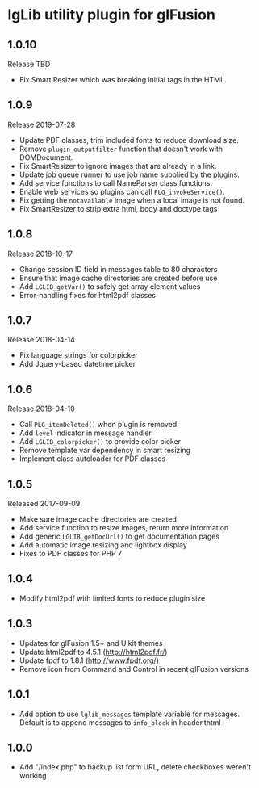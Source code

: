 # lgLib utility plugin for glFusion

## 1.0.10
Release TBD
  * Fix Smart Resizer which was breaking initial tags in the HTML.

## 1.0.9
Release  2019-07-28
  * Update PDF classes, trim included fonts to reduce download size.
  * Remove `plugin_outputfilter` function that doesn't work with DOMDocument.
  * Fix SmartResizer to ignore images that are already in a link.
  * Update job queue runner to use job name supplied by the plugins.
  * Add service functions to call NameParser class functions.
  * Enable web services so plugins can call `PLG_invokeService()`.
  * Fix getting the `notavailable` image when a local image is not found.
  * Fix SmartResizer to strip extra html, body and doctype tags

## 1.0.8
Release 2018-10-17
- Change session ID field in messages table to 80 characters
- Ensure that image cache directories are created before use
- Add `LGLIB_getVar()` to safely get array element values
- Error-handling fixes for html2pdf classes

## 1.0.7
Release 2018-04-14
- Fix language strings for colorpicker
- Add Jquery-based datetime picker

## 1.0.6
Release 2018-04-10
- Call `PLG_itemDeleted()` when plugin is removed
- Add `level` indicator in message handler
- Add `LGLIB_colorpicker()` to provide color picker
- Remove template var dependency in smart resizing
- Implement class autoloader for PDF classes

## 1.0.5
Released 2017-09-09
- Make sure image cache directories are created
- Add service function to resize images, return more information
- Add generic `LGLIB_getDocUrl()` to get documentation pages
- Add automatic image resizing and lightbox display
- Fixes to PDF classes for PHP 7

## 1.0.4
- Modify html2pdf with limited fonts to reduce plugin size

## 1.0.3
- Updates for glFusion 1.5+ and UIkit themes
- Update html2pdf to 4.5.1 (http://html2pdf.fr/)
- Update fpdf to 1.8.1 (http://www.fpdf.org/)
- Remove icon from Command and Control in recent glFusion versions

## 1.0.1
- Add option to use `lglib_messages` template variable for messages. Default
is to append messages to `info_block` in header.thtml

## 1.0.0
- Add "/index.php" to backup list form URL, delete checkboxes weren't working
